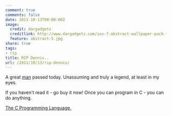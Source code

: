 ```yaml
---
comment: true
comments: false
date: 2011-10-13T00:00:00Z
image:
  credit: dargadgetz
  creditlink: http://www.dargadgetz.com/ios-7-abstract-wallpaper-pack-for-iphone-5-and-ipod-touch-retina/
  feature: abstract-5.jpg
share: true
tags:
- rip
title: RIP Dennis..
url: /2011/10/13/rip-dennis/
---
```


A great <a title="Dennis" href="http://en.wikipedia.org/wiki/Dennis_Ritchie" target="_blank">man</a> passed today. Unassuming and truly a legend, at least in my eyes.

If you haven't read it - go buy it now! Once you can program in C - you can do anything.

<a title="Ansi C" href="http://www.amazon.com/Programming-Language-2nd-Brian-Kernighan/dp/0131103628">The C Programming Language.</a>

&nbsp;
